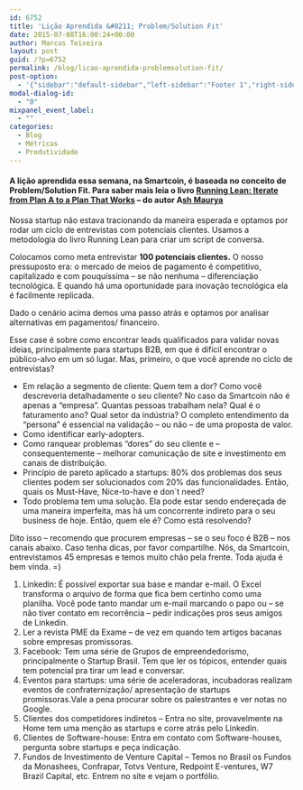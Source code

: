 ```yaml
---
id: 6752
title: 'Lição Aprendida &#8211; Problem/Solution Fit'
date: 2015-07-08T16:00:24+00:00
author: Marcus Teixeira
layout: post
guid: /?p=6752
permalink: /blog/licao-aprendida-problemsolution-fit/
post-option:
  - '{"sidebar":"default-sidebar","left-sidebar":"Footer 1","right-sidebar":"Footer 1","page-title":"","page-caption":""}'
modal-dialog-id:
  - "0"
mixpanel_event_label:
  - ""
categories:
  - Blog
  - Métricas
  - Produtividade
---
```

#### A lição aprendida essa semana, na Smartcoin, é baseada no conceito de Problem/Solution Fit. Para saber mais leia o livro [Running Lean: Iterate from Plan A to a Plan That Works](http://www.amazon.com/Running-Lean-Iterate-Plan-Works/dp/1449305172/ref=sr_1_1?s=books&ie=UTF8&qid=1435267858&sr=1-1&keywords=running+lean&pebp=1435267861774&perid=04JM1PTNBQ0HH1NYFTW0) &#8211; do autor A[sh Maurya](http://www.amazon.com/Ash-Maurya/e/B006MW5OSS/ref=dp_byline_cont_book_1)

Nossa startup não estava tracionando da maneira esperada e optamos por rodar um ciclo de entrevistas com potenciais clientes. Usamos a metodologia do livro Running Lean para criar um script de conversa.

Colocamos como meta entrevistar **100 potenciais clientes.** O nosso pressuposto era: o mercado de meios de pagamento é competitivo, capitalizado e com pouquíssima &#8211; se não nenhuma &#8211; diferenciação tecnológica. E quando há uma oportunidade para inovação tecnológica ela é facilmente replicada.

Dado o cenário acima demos uma passo atrás e optamos por analisar alternativas em pagamentos/ financeiro.

Esse case é sobre como encontrar leads qualificados para validar novas ideias, principalmente para startups B2B, em que é difícil encontrar o público-alvo em um só lugar. Mas, primeiro, o que você aprende no ciclo de entrevistas?

  * Em relação a segmento de cliente: Quem tem a dor? Como você descreveria detalhadamente o seu cliente? No caso da Smartcoin não é apenas a &#8220;empresa&#8221;. Quantas pessoas trabalham nela? Qual é o faturamento ano? Qual setor da indústria? O completo entendimento da &#8220;persona&#8221; é essencial na validação &#8211; ou não &#8211; de uma proposta de valor.
  * Como identificar early-adopters.
  * Como ranquear problemas &#8220;dores&#8221; do seu cliente e &#8211; consequentemente &#8211; melhorar comunicação de site e investimento em canais de distribuição.
  * Princípio de pareto aplicado a startups: 80% dos problemas dos seus clientes podem ser solucionados com 20% das funcionalidades. Então, quais os Must-Have, Nice-to-have e don\`t need?
  * Todo problema tem uma solução. Ela pode estar sendo endereçada de uma maneira imperfeita, mas há um concorrente indireto para o seu business de hoje. Então, quem ele é? Como está resolvendo?

Dito isso &#8211; recomendo que procurem empresas &#8211; se o seu foco é B2B &#8211; nos canais abaixo. Caso tenha dicas, por favor compartilhe. Nós, da Smartcoin, entrevistamos 45 empresas e temos muito chão pela frente. Toda ajuda é bem vinda. =)

  1. Linkedin: É possível exportar sua base e mandar e-mail. O Excel transforma o arquivo de forma que fica bem certinho como uma planilha. Você pode tanto mandar um e-mail marcando o papo ou &#8211; se não tiver contato em recorrência &#8211; pedir indicações pros seus amigos de Linkedin.
  2. Ler a revista PME da Exame &#8211; de vez em quando tem artigos bacanas sobre empresas promissoras.
  3. Facebook: Tem uma série de Grupos de empreendedorismo, principalmente o Startup Brasil. Tem que ler os tópicos, entender quais tem potencial pra tirar um lead e conversar.
  4. Eventos para startups: uma série de aceleradoras, incubadoras realizam eventos de confraternização/ apresentação de startups promissoras.Vale a pena procurar sobre os palestrantes e ver notas no Google.
  5. Clientes dos competidores indiretos &#8211; Entra no site, provavelmente na Home tem uma menção as startups e corre atrás pelo Linkedin.
  6. Clientes de Software-house: Entra em contato com Software-houses, pergunta sobre startups e peça indicação.
  7. Fundos de Investimento de Venture Capital &#8211; Temos no Brasil os Fundos da Monashees, Confrapar, Totvs Venture, Redpoint E-ventures, W7 Brazil Capital, etc. Entrem no site e vejam o portfólio.